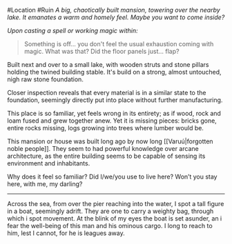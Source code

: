 #Location #Ruin 
*A big, chaotically built mansion, towering over the nearby lake.*
*It emanates a warm and homely feel. Maybe you want to come inside?*

*Upon casting a spell or working magic within:*
> Something is off... you don't feel the usual exhaustion coming with magic.
> What was that?
> Did the floor panels just... flap?

Built next and over to a small lake, with wooden struts and stone pillars holding the twined building stable. 
It's build on a strong, almost untouched, nigh raw stone foundation.

Closer inspection reveals that every material is in a similar state to the foundation, seemingly directly put into place without further manufacturing.

This place is so familiar, yet feels wrong in its entirety; as if wood, rock and loam fused and grew together anew. Yet it is missing pieces: bricks gone, entire rocks missing, logs growing into trees where lumber would be. 

This mansion or house was built long ago by now long [[Varuú|forgotten noble people]].
They seem to had powerful knowledge over arcane architecture, as the entire building seems to be capable of sensing its environment and inhabitants.

Why does it feel so familiar? Did I/we/you use to live here? 
Won’t you stay here, with me, my darling?
***
Across the sea, from over the pier reaching into the water, I spot a tall figure in a boat, seemingly adrift. They are one to carry a weighty bag, through which i spot movement. At the blink of my eyes the boat is set asunder, an i fear the well-being of this man and his ominous cargo. I long to reach to him, lest I cannot, for he is leagues away. 

